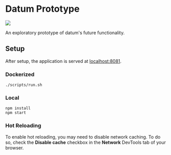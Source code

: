 # Datum Prototype

![](https://github.com/1build/datum/workflows/Lint%20Proto%20Frontend/badge.svg)

An exploratory prototype of datum's future functionality.

## Setup

After setup, the application is served at [localhost:8081](http://localhost:8081/).

### Dockerized

```
./scripts/run.sh
```

### Local

```
npm install
npm start
```

### Hot Reloading

To enable hot reloading, you may need to disable network caching. To do so, check the **Disable cache** checkbox in the **Network** DevTools tab of your browser.
